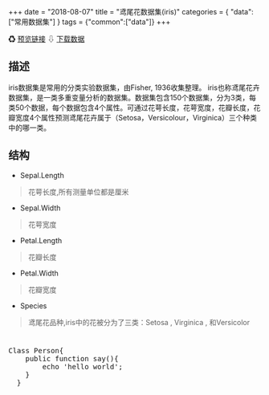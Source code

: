 +++
date = "2018-08-07"
title = "鸢尾花数据集(iris)"
categories = { "data":["常用数据集"] }
tags = {"common":["data"]}
+++

&#9851;&nbsp;[预览链接](/data/iris)
&#8681;&nbsp;[下载数据](/download/iris)

## 描述
iris数据集是常用的分类实验数据集，由Fisher, 1936收集整理。
iris也称鸢尾花卉数据集，是一类多重变量分析的数据集。数据集包含150个数据集，分为3类，每类50个数据，每个数据包含4个属性。可通过花萼长度，花萼宽度，花瓣长度，花瓣宽度4个属性预测鸢尾花卉属于（Setosa，Versicolour，Virginica）三个种类中的哪一类。

## 结构

 - Sepal.Length
 >花萼长度,所有测量单位都是厘米
 - Sepal.Width
 >花萼宽度
 - Petal.Length
 >花瓣长度
 - Petal.Width
 >花瓣宽度
 - Species
 >鸢尾花品种,iris中的花被分为了三类：Setosa , Virginica , 和Versicolor

#

<pre>
Class Person{
    public function say(){
        echo 'hello world';
    }
  }
</pre>

